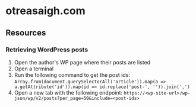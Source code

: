 # otreasaigh.com

## Resources

### Retrieving WordPress posts

1. Open the author's WP page where their posts are listed
2. Open a terminal
3. Run the following command to get the post ids:
   `Array.from(document.querySelectorAll('article')).map(a => a.getAttribute('id')).map(id => id.replace('post-', '')).join(',')`
4. Open a new tab with the following endpoint:
   `https://<wp-site-url>/wp-json/wp/v2/posts?per_page=50&include=<post-ids>`
